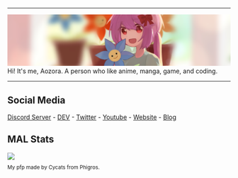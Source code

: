 <hr />
<img src="https://raw.githubusercontent.com/AozoraDev/AozoraDev/main/banner.png" />
Hi! It's me, Aozora. A person who like anime, manga, game, and coding.
<hr />
<h2>Social Media</h2>
<a href="https://discord.gg/nVXqAJD">Discord Server</a> - <a href="https://dev.to/aozoradev">DEV</a> - <a href="https://twitter.com/AozoraDev">Twitter</a> - <a href="https://youtube.com/channel/UCPr4OvX7bnVE4pI9cN47cGg">Youtube</a> - <a href="https://aozora.my.id">Website</a> - <a href="https://blog.aozora.my.id/">Blog</a>
<h2>MAL Stats</h2>
<a href="https://myanimelist.net/profile/AozoraDev"><img src="https://malsignature.com/?/view?username=AozoraDev&style=normal"></a>
<br />
<sub>My pfp made by Cycats from Phigros.</sub>
